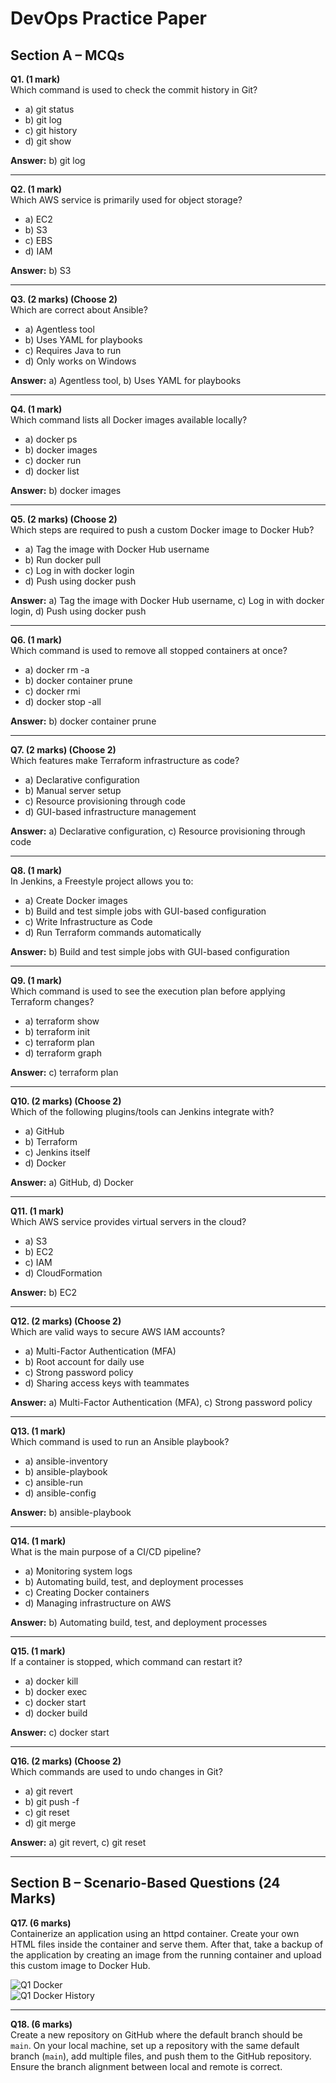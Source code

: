 # DevOps Practice Paper

## Section A – MCQs

**Q1. (1 mark)**  
Which command is used to check the commit history in Git?  
- a) git status  
- b) git log  
- c) git history  
- d) git show  

**Answer:** b) git log  

---

**Q2. (1 mark)**  
Which AWS service is primarily used for object storage?  
- a) EC2  
- b) S3  
- c) EBS  
- d) IAM  

**Answer:** b) S3  

---

**Q3. (2 marks) (Choose 2)**  
Which are correct about Ansible?  
- a) Agentless tool  
- b) Uses YAML for playbooks  
- c) Requires Java to run  
- d) Only works on Windows  

**Answer:** a) Agentless tool, b) Uses YAML for playbooks  

---

**Q4. (1 mark)**  
Which command lists all Docker images available locally?  
- a) docker ps  
- b) docker images  
- c) docker run  
- d) docker list  

**Answer:** b) docker images  

---

**Q5. (2 marks) (Choose 2)**  
Which steps are required to push a custom Docker image to Docker Hub?  
- a) Tag the image with Docker Hub username  
- b) Run docker pull  
- c) Log in with docker login  
- d) Push using docker push  

**Answer:** a) Tag the image with Docker Hub username, c) Log in with docker login, d) Push using docker push  

---

**Q6. (1 mark)**  
Which command is used to remove all stopped containers at once?  
- a) docker rm -a  
- b) docker container prune  
- c) docker rmi  
- d) docker stop -all  

**Answer:** b) docker container prune  

---

**Q7. (2 marks) (Choose 2)**  
Which features make Terraform infrastructure as code?  
- a) Declarative configuration  
- b) Manual server setup  
- c) Resource provisioning through code  
- d) GUI-based infrastructure management  

**Answer:** a) Declarative configuration, c) Resource provisioning through code  

---

**Q8. (1 mark)**  
In Jenkins, a Freestyle project allows you to:  
- a) Create Docker images  
- b) Build and test simple jobs with GUI-based configuration  
- c) Write Infrastructure as Code  
- d) Run Terraform commands automatically  

**Answer:** b) Build and test simple jobs with GUI-based configuration  

---

**Q9. (1 mark)**  
Which command is used to see the execution plan before applying Terraform changes?  
- a) terraform show  
- b) terraform init  
- c) terraform plan  
- d) terraform graph  

**Answer:** c) terraform plan  

---

**Q10. (2 marks) (Choose 2)**  
Which of the following plugins/tools can Jenkins integrate with?  
- a) GitHub  
- b) Terraform  
- c) Jenkins itself  
- d) Docker  

**Answer:** a) GitHub, d) Docker  

---

**Q11. (1 mark)**  
Which AWS service provides virtual servers in the cloud?  
- a) S3  
- b) EC2  
- c) IAM  
- d) CloudFormation  

**Answer:** b) EC2  

---

**Q12. (2 marks) (Choose 2)**  
Which are valid ways to secure AWS IAM accounts?  
- a) Multi-Factor Authentication (MFA)  
- b) Root account for daily use  
- c) Strong password policy  
- d) Sharing access keys with teammates  

**Answer:** a) Multi-Factor Authentication (MFA), c) Strong password policy  

---

**Q13. (1 mark)**  
Which command is used to run an Ansible playbook?  
- a) ansible-inventory  
- b) ansible-playbook  
- c) ansible-run  
- d) ansible-config  

**Answer:** b) ansible-playbook  

---

**Q14. (1 mark)**  
What is the main purpose of a CI/CD pipeline?  
- a) Monitoring system logs  
- b) Automating build, test, and deployment processes  
- c) Creating Docker containers  
- d) Managing infrastructure on AWS  

**Answer:** b) Automating build, test, and deployment processes  

---

**Q15. (1 mark)**  
If a container is stopped, which command can restart it?  
- a) docker kill  
- b) docker exec  
- c) docker start  
- d) docker build  

**Answer:** c) docker start  

---

**Q16. (2 marks) (Choose 2)**  
Which commands are used to undo changes in Git?  
- a) git revert  
- b) git push -f  
- c) git reset  
- d) git merge  

**Answer:** a) git revert, c) git reset  

---

## Section B – Scenario-Based Questions (24 Marks)

**Q17. (6 marks)**  
Containerize an application using an httpd container. Create your own HTML files inside the container and serve them. After that, take a backup of the application by creating an image from the running container and upload this custom image to Docker Hub.  

![Q1 Docker](./IMAGES/Q1_DOCKER.png)  
![Q1 Docker History](./IMAGES/Q1_DOCKER_HISTORY.png)  

---

**Q18. (6 marks)**  
Create a new repository on GitHub where the default branch should be `main`. On your local machine, set up a repository with the same default branch (`main`), add multiple files, and push them to the GitHub repository. Ensure the branch alignment between local and remote is correct.  
